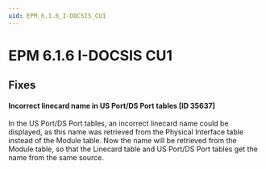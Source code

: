 ```yaml
---
uid: EPM_6.1.6_I-DOCSIS_CU1
---
```


# EPM 6.1.6 I-DOCSIS CU1

## Fixes

#### Incorrect linecard name in US Port/DS Port tables [ID 35637]

In the US Port/DS Port tables, an incorrect linecard name could be displayed, as this name was retrieved from the Physical Interface table instead of the Module table. Now the name will be retrieved from the Module table, so that the Linecard table and US Port/DS Port tables get the name from the same source.
